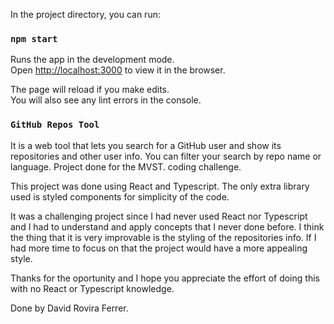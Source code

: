 In the project directory, you can run:

### `npm start`

Runs the app in the development mode.\
Open [http://localhost:3000](http://localhost:3000) to view it in the browser.

The page will reload if you make edits.\
You will also see any lint errors in the console.

### `GitHub Repos Tool`

It is a web tool that lets you search for a GitHub user and show its repositories and other user info.
You can filter your search by repo name or language. Project done for the MVST. coding challenge.

This project was done using React and Typescript. The only extra library used is styled components for simplicity of the code.

It was a challenging project since I had never used React nor Typescript and I had to understand and apply concepts that I never done 
before. I think the thing that it is very improvable is the styling of the repositories info. If I had more time to focus on that the project would have a more appealing style.

Thanks for the oportunity and I hope you appreciate the effort of doing this with no React or Typescript knowledge.

Done by David Rovira Ferrer. 